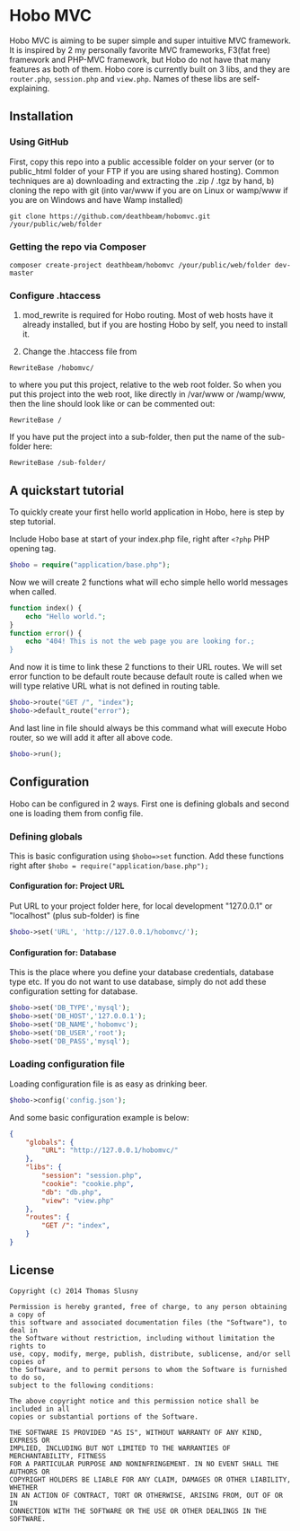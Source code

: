 # Hobo MVC

Hobo MVC is aiming to be super simple and super intuitive MVC framework. It is inspired by 2 my personally favorite MVC frameworks, F3(fat free) framework and PHP-MVC framework, but
Hobo do not have that many features as both of them. Hobo core is currently built on 3 libs, and they are `router.php`,
`session.php` and `view.php`. Names of these libs are self-explaining.

## Installation

### Using GitHub

First, copy this repo into a public accessible folder on your server (or to public_html folder of your FTP if you are using shared hosting).
Common techniques are a) downloading and extracting the .zip / .tgz by hand, b) cloning the repo with git (into var/www if you are on Linux or wamp/www if you are on Windows and have Wamp installed)

```
git clone https://github.com/deathbeam/hobomvc.git /your/public/web/folder
```

### Getting the repo via Composer

```
composer create-project deathbeam/hobomvc /your/public/web/folder dev-master
```

### Configure .htaccess
1. mod_rewrite is required for Hobo routing. Most of web hosts have it already installed, but if you are hosting Hobo by self, you need to install it.

2. Change the .htaccess file from
```
RewriteBase /hobomvc/
```
to where you put this project, relative to the web root folder. So when you put this project into
the web root, like directly in /var/www or /wamp/www, then the line should look like or can be commented out:
```
RewriteBase /
```
If you have put the project into a sub-folder, then put the name of the sub-folder here:
```
RewriteBase /sub-folder/
```

## A quickstart tutorial

To quickly create your first hello world application in Hobo, here is step by step tutorial.

Include Hobo base at start of your index.php file, right after `<?php` PHP opening tag.
```php
$hobo = require("application/base.php");
```
Now we will create 2 functions what will echo simple hello world messages when called.
```php
function index() {
	echo "Hello world.";
}
function error() {
	echo "404! This is not the web page you are looking for.;
}
```
And now it is time to link these 2 functions to their URL routes. We will set error function to be default route
because default route is called when we will type relative URL what is not defined in routing table.
```php
$hobo->route("GET /", "index");
$hobo->default_route("error");
```
And last line in file should always be this command what will execute Hobo router, so we will add it after all above code.
```php
$hobo->run();
```

## Configuration

Hobo can be configured in 2 ways. First one is defining globals and second one is loading them from config file.

### Defining globals
This is basic configuration using `$hobo=>set` function. Add these functions right after `$hobo = require("application/base.php");`
#### Configuration for: Project URL
Put URL to your project folder here, for local development "127.0.0.1" or "localhost" (plus sub-folder) is fine
```php
$hobo->set('URL', 'http://127.0.0.1/hobomvc/');
```
#### Configuration for: Database
This is the place where you define your database credentials, database type etc. If you do not want to use database, simply do not add these
configuration setting for database.
```php
$hobo->set('DB_TYPE','mysql');
$hobo->set('DB_HOST','127.0.0.1');
$hobo->set('DB_NAME','hobomvc');
$hobo->set('DB_USER','root');
$hobo->set('DB_PASS','mysql');
```

### Loading configuration file
Loading configuration file is as easy as drinking beer.
```php
$hobo->config('config.json');
```
And some basic configuration example is below:
```JSON
{
	"globals": {
		"URL": "http://127.0.0.1/hobomvc/"
	},
	"libs": {
		"session": "session.php",
		"cookie": "cookie.php",
		"db": "db.php",
		"view": "view.php"
	},
	"routes": {
		"GET /": "index",
	}
}
```

## License
```
Copyright (c) 2014 Thomas Slusny

Permission is hereby granted, free of charge, to any person obtaining a copy of
this software and associated documentation files (the "Software"), to deal in
the Software without restriction, including without limitation the rights to
use, copy, modify, merge, publish, distribute, sublicense, and/or sell copies of
the Software, and to permit persons to whom the Software is furnished to do so,
subject to the following conditions:

The above copyright notice and this permission notice shall be included in all
copies or substantial portions of the Software.

THE SOFTWARE IS PROVIDED "AS IS", WITHOUT WARRANTY OF ANY KIND, EXPRESS OR
IMPLIED, INCLUDING BUT NOT LIMITED TO THE WARRANTIES OF MERCHANTABILITY, FITNESS
FOR A PARTICULAR PURPOSE AND NONINFRINGEMENT. IN NO EVENT SHALL THE AUTHORS OR
COPYRIGHT HOLDERS BE LIABLE FOR ANY CLAIM, DAMAGES OR OTHER LIABILITY, WHETHER
IN AN ACTION OF CONTRACT, TORT OR OTHERWISE, ARISING FROM, OUT OF OR IN
CONNECTION WITH THE SOFTWARE OR THE USE OR OTHER DEALINGS IN THE SOFTWARE.
```
